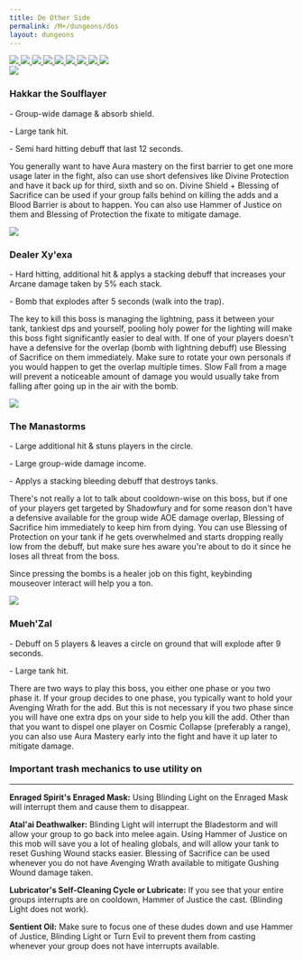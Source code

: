 ```yaml
---
title: De Other Side
permalink: /M+/dungeons/dos
layout: dungeons
---
```

<div class="author">

<a href="/M+/dungeons/dos">
    <img class="selected-dungeon" src="/assets/img/dungeons/dos.jpg" />
</a>

<a href="/M+/dungeons/sd">
    <img class="unselected-dungeon" src="/assets/img/dungeons/sd.jpg" />
</a>

<a href="/M+/dungeons/mots">
    <img class="unselected-dungeon" src="/assets/img/dungeons/mots.jpg" />
</a>

<a href="/M+/dungeons/nw">
    <img class="unselected-dungeon" src="/assets/img/dungeons/nw.jpg" />
</a>

<a href="/M+/dungeons/hoa">
    <img class="unselected-dungeon" src="/assets/img/dungeons/hoa.jpg" />
</a>

<a href="/M+/dungeons/top">
    <img class="unselected-dungeon" src="/assets/img/dungeons/top.jpg" />
</a>

<a href="/M+/dungeons/pf">
    <img class="unselected-dungeon" src="/assets/img/dungeons/pf.jpg" />
</a>

<a href="/M+/dungeons/soa">
    <img class="unselected-dungeon" src="/assets/img/dungeons/soa.jpg" />
</a>

<a href="/M+/dungeons/tazavesh">
    <img class="unselected-dungeon" src="/assets/img/dungeons/taz.jpg" />
</a>

</div>

<a>
    <img src="/assets/img/dungeons/hakkar.png" class="dungeon_boss"/>
</a>

### Hakkar the Soulflayer

<a class="external" href="https://www.wowhead.com/spell=322759/blood-barrier" target="_blank" rel="noopener noreferrer" data-wowhead="spell=322759" data-wh-icon-size="small"></a> - Group-wide damage & absorb shield.

<a class="external" href="https://www.wowhead.com/spell=322736/piercing-barb" target="_blank" rel="noopener noreferrer" data-wowhead="spell=322736" data-wh-icon-size="small"></a> - Large tank hit.

<a class="external" href="https://www.wowhead.com/spell=322746/corrupted-blood" target="_blank" rel="noopener noreferrer" data-wowhead="spell=322746" data-wh-icon-size="small"></a> - Semi hard hitting debuff that last 12 seconds.

You generally want to have Aura mastery on the first barrier to get one more usage later in the fight, also can use short defensives like Divine Protection and have it back up for third, sixth and so on. Divine Shield + Blessing of Sacrifice can be used if your group falls behind on killing the adds and a Blood Barrier is about to happen. You can also use Hammer of Justice on them and Blessing of Protection the fixate to mitigate damage.

<a>
    <img src="/assets/img/dungeons/dealer.png" class="dungeon_boss"/> 
</a>

### Dealer Xy'exa

<a class="external" href="https://www.wowhead.com/spell=323687/arcane-lightning" target="_blank" rel="noopener noreferrer" data-wowhead="spell=323687" data-wh-icon-size="small"></a> - Hard hitting, additional hit & applys a stacking debuff that increases your Arcane damage taken by 5% each stack.

<a class="external" href="https://www.wowhead.com/spell=321948/localized-explosive-contrivance" target="_blank" rel="noopener noreferrer" data-wowhead="spell=321948" data-wh-icon-size="small"></a> - Bomb that explodes after 5 seconds  (walk into the trap).

The key to kill this boss is managing the lightning, pass it between your tank, tankiest dps and yourself, pooling holy power for the lighting will make this boss fight significantly easier to deal with. If one of your players doesn't have a defensive for the overlap (bomb with lightning debuff) use Blessing of Sacrifice on them immediately. Make sure to rotate your own personals if you would happen to get the overlap multiple times. Slow Fall from a mage will prevent a noticeable amount of damage you would usually take from falling after going up in the air with the bomb.

<a>
    <img src="/assets/img/dungeons/manastorms.png" class="dungeon_boss"/>
</a>

### The Manastorms

<a class="external" href="https://www.wowhead.com/spell=320132/shadowfury" target="_blank" rel="noopener noreferrer" data-wowhead="spell=320132" data-wh-icon-size="small"></a> - Large additional hit & stuns players in the circle.

<a class="external" href="https://www.wowhead.com/spell=321061/aerial-rocket-chicken-barrage" target="_blank" rel="noopener noreferrer" data-wowhead="spell=321061" data-wh-icon-size="small"></a> - Large group-wide damage income.

<a class="external" href="https://www.wowhead.com/spell=320168/throw-buzz-saw" target="_blank" rel="noopener noreferrer" data-wowhead="spell=320168" data-wh-icon-size="small"></a> - Applys a stacking bleeding debuff that destroys tanks.

There's not really a lot to talk about cooldown-wise on this boss, but if one of your players get targeted by Shadowfury and for some reason don't have a defensive available for the group wide AOE damage overlap, Blessing of Sacrifice him immediately to keep him from dying. You can use Blessing of Protection on your tank if he gets overwhelmed and starts dropping really low from the debuff, but make sure hes aware you're about to do it since he loses all threat from the boss.

Since pressing the bombs is a healer job on this fight, keybinding mouseover interact will help you a ton.

<a>
    <img src="/assets/img/dungeons/mue.png" class="dungeon_boss"/>
</a>

### Mueh'Zal

<a class="external" href="https://www.wowhead.com/spell=325691/cosmic-collapse" target="_blank" rel="noopener noreferrer" data-wowhead="spell=325691" data-wh-icon-size="small"></a> - Debuff on 5 players & leaves a circle on ground that will explode after 9 seconds.

<a class="external" href="https://www.wowhead.com/spell=327646/soulcrusher" target="_blank" rel="noopener noreferrer" data-wowhead="spell=327646" data-wh-icon-size="small"></a> - Large tank hit.

There are two ways to play this boss, you either one phase or you two phase it. If your group decides to one phase, you typically want to hold your Avenging Wrath for the add. But this is not necessary if you two phase since you will have one extra dps on your side to help you kill the add. Other than that you want to dispel one player on Cosmic Collapse (preferably a range), you can also use Aura Mastery early into the fight and have it up later to mitigate damage.

### Important trash mechanics to use utility on

---
**Enraged Spirit's Enraged Mask:** Using Blinding Light on the Enraged Mask will interrupt them and cause them to disappear.

**Atal'ai Deathwalker:** Blinding Light will interrupt the Bladestorm and will allow your group to go back into melee again. Using Hammer of Justice on this mob will save you a lot of healing globals, and will allow your tank to reset Gushing Wound stacks easier. Blessing of Sacrifice can be used whenever you do not have Avenging Wrath available to mitigate Gushing Wound damage taken.

**Lubricator's Self-Cleaning Cycle or Lubricate:** If you see that your entire groups interrupts are on cooldown, Hammer of Justice the cast. (Blinding Light does not work).

**Sentient Oil:** Make sure to focus one of these dudes down and use Hammer of Justice, Blinding Light or Turn Evil to prevent them from casting whenever your group does not have interrupts available.
